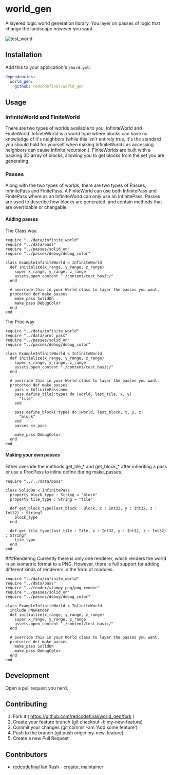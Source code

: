 # world_gen

A layered logic world generation library. You layer on passes of logic that change the landscape however you want.

![test_world](http://i.imgur.com/jLC0oMm.png)

## Installation


Add this to your application's `shard.yml`:

```yaml
dependencies:
  world_gen:
    github: redcodefinal/world_gen
```


## Usage

### InfiniteWorld and FiniteWorld
There are two types of worlds available to you, InfiniteWorld and FiniteWorld. InfiniteWorld is a world type where blocks can have no knowledge of it's neighbors (while this isn't entirely true, it's the standard you should hold for yourself when making InfiniteWorlds as accessing neighbors can cause infinite recursion.). FiniteWorlds are built with a backing 3D array of blocks, allowing you to get blocks from the set you are generating.

### Passes
Along with the two types of worlds, there are two types of Passes, InfinitePass and FinitePass. A FiniteWorld can use both InfinitePass and FinitePass where as an InfiniteWorld can only use an InfinitePass. Passes are used to describe how blocks are generated, and contain methods that are overridable or changable. 

#### Adding passes

The Class way.

```crystal
require "../data/infinite_world"
require "../data/pass"
require "../passes/solid_on"
require "../passes/debug/debug_color"

class ExampleInfiniteWorld < InfiniteWorld
  def initialize(x_range, y_range, z_range)
    super x_range, y_range, z_range
    assets.open_content "./content/test_basic/"
  end

  # override this in your World class to layer the passes you want.
  protected def make_passes
    make_pass SolidOn   
    make_pass DebugColor
  end
end
```

The Proc way

```crystal
require "../data/infinite_world"
require "../data/proc_pass"
require "../passes/solid_on"
require "../passes/debug/debug_color"

class ExampleInfiniteWorld < InfiniteWorld
  def initialize(x_range, y_range, z_range)
    super x_range, y_range, z_range
    assets.open_content "./content/test_basic/"
  end

  # override this in your World class to layer the passes you want.
  protected def make_passes
    pass = InfinitePass.new
    pass.define_tile(:type) do |world, last_tile, x, y|
      "tile"
    end   

    pass.define_block(:type) do |world, last_block, x, y, z|
      "block"
    end
    passes << pass

    make_pass DebugColor
  end
end
```

#### Making your own passes
Either override the methods get_tile_* and get_block_* after inheriting a pass or use  a ProcPass to inline define during make_passes.

```crystal
require "../../data/pass"

class SolidOn < InfinitePass
  property block_type : String = "block"
  property tile_type : String = "tile"

  def get_block_type(last_block : Block, x : Int32, y : Int32, z : Int32) : String?
    block_type
  end

  def get_tile_type(last_tile : Tile, x : Int32, y : Int32, z : Int32) : String?
    tile_type
  end
end
```

###Rendering
Currently there is only one renderer, which renders the world in an isometric format to a PNG. However, there is full support for adding different kinds of renderers in the form of modules. 

```crystal
require "../data/infinite_world"
require "../data/pass"
require "../render/stumpy_png/png_render"
require "../passes/solid_on"
require "../passes/debug/debug_color"

class ExampleInfiniteWorld < InfiniteWorld
  include PNGRender
  def initialize(x_range, y_range, z_range)
    super x_range, y_range, z_range
    assets.open_content "./content/test_basic/"
  end

  # override this in your World class to layer the passes you want.
  protected def make_passes
    make_pass SolidOn   
    make_pass DebugColor
  end
end
```

## Development

Open a pull request you nerd.

## Contributing

1. Fork it ( https://github.com/redcodefinal/world_gen/fork )
2. Create your feature branch (git checkout -b my-new-feature)
3. Commit your changes (git commit -am 'Add some feature')
4. Push to the branch (git push origin my-new-feature)
5. Create a new Pull Request

## Contributors

- [redcodefinal](https://github.com/redcodefinal) Ian Rash - creator, maintainer
